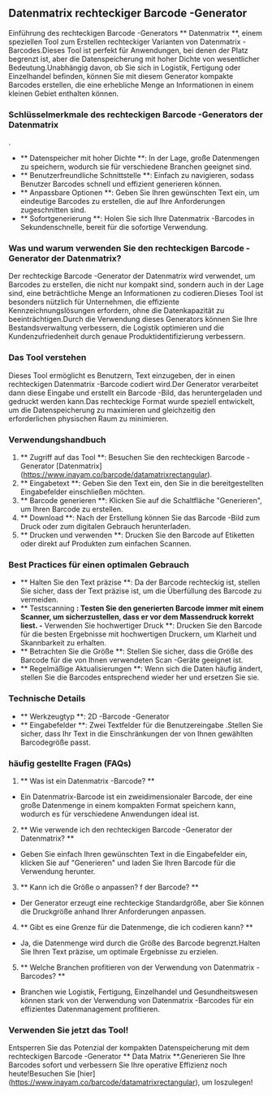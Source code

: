## Datenmatrix rechteckiger Barcode -Generator

Einführung des rechteckigen Barcode -Generators ** Datenmatrix **, einem speziellen Tool zum Erstellen rechteckiger Varianten von Datenmatrix -Barcodes.Dieses Tool ist perfekt für Anwendungen, bei denen der Platz begrenzt ist, aber die Datenspeicherung mit hoher Dichte von wesentlicher Bedeutung.Unabhängig davon, ob Sie sich in Logistik, Fertigung oder Einzelhandel befinden, können Sie mit diesem Generator kompakte Barcodes erstellen, die eine erhebliche Menge an Informationen in einem kleinen Gebiet enthalten können.

### Schlüsselmerkmale des rechteckigen Barcode -Generators der Datenmatrix

.
- ** Datenspeicher mit hoher Dichte **: In der Lage, große Datenmengen zu speichern, wodurch sie für verschiedene Branchen geeignet sind.
- ** Benutzerfreundliche Schnittstelle **: Einfach zu navigieren, sodass Benutzer Barcodes schnell und effizient generieren können.
- ** Anpassbare Optionen **: Geben Sie Ihren gewünschten Text ein, um eindeutige Barcodes zu erstellen, die auf Ihre Anforderungen zugeschnitten sind.
- ** Sofortgenerierung **: Holen Sie sich Ihre Datenmatrix -Barcodes in Sekundenschnelle, bereit für die sofortige Verwendung.

### Was und warum verwenden Sie den rechteckigen Barcode -Generator der Datenmatrix?

Der rechteckige Barcode -Generator der Datenmatrix wird verwendet, um Barcodes zu erstellen, die nicht nur kompakt sind, sondern auch in der Lage sind, eine beträchtliche Menge an Informationen zu codieren.Dieses Tool ist besonders nützlich für Unternehmen, die effiziente Kennzeichnungslösungen erfordern, ohne die Datenkapazität zu beeinträchtigen.Durch die Verwendung dieses Generators können Sie Ihre Bestandsverwaltung verbessern, die Logistik optimieren und die Kundenzufriedenheit durch genaue Produktidentifizierung verbessern.

### Das Tool verstehen

Dieses Tool ermöglicht es Benutzern, Text einzugeben, der in einen rechteckigen Datenmatrix -Barcode codiert wird.Der Generator verarbeitet dann diese Eingabe und erstellt ein Barcode -Bild, das heruntergeladen und gedruckt werden kann.Das rechteckige Format wurde speziell entwickelt, um die Datenspeicherung zu maximieren und gleichzeitig den erforderlichen physischen Raum zu minimieren.

### Verwendungshandbuch

1. ** Zugriff auf das Tool **: Besuchen Sie den rechteckigen Barcode -Generator [Datenmatrix] (https://www.inayam.co/barcode/datamatrixrectangular).
2. ** Eingabetext **: Geben Sie den Text ein, den Sie in die bereitgestellten Eingabefelder einschließen möchten.
3. ** Barcode generieren **: Klicken Sie auf die Schaltfläche "Generieren", um Ihren Barcode zu erstellen.
4. ** Download **: Nach der Erstellung können Sie das Barcode -Bild zum Druck oder zum digitalen Gebrauch herunterladen.
5. ** Drucken und verwenden **: Drucken Sie den Barcode auf Etiketten oder direkt auf Produkten zum einfachen Scannen.

### Best Practices für einen optimalen Gebrauch

- ** Halten Sie den Text präzise **: Da der Barcode rechteckig ist, stellen Sie sicher, dass der Text präzise ist, um die Überfüllung des Barcode zu vermeiden.
- ** Testscanning **: Testen Sie den generierten Barcode immer mit einem Scanner, um sicherzustellen, dass er vor dem Massendruck korrekt liest.
-** Verwenden Sie hochwertiger Druck **: Drucken Sie den Barcode für die besten Ergebnisse mit hochwertigen Druckern, um Klarheit und Skannbarkeit zu erhalten.
- ** Betrachten Sie die Größe **: Stellen Sie sicher, dass die Größe des Barcode für die von Ihnen verwendeten Scan -Geräte geeignet ist.
- ** Regelmäßige Aktualisierungen **: Wenn sich die Daten häufig ändert, stellen Sie die Barcodes entsprechend wieder her und ersetzen Sie sie.

### Technische Details

- ** Werkzeugtyp **: 2D -Barcode -Generator
- ** Eingabefelder **: Zwei Textfelder für die Benutzereingabe
.Stellen Sie sicher, dass Ihr Text in die Einschränkungen der von Ihnen gewählten Barcodegröße passt.

### häufig gestellte Fragen (FAQs)

1. ** Was ist ein Datenmatrix -Barcode? **
- Ein Datenmatrix-Barcode ist ein zweidimensionaler Barcode, der eine große Datenmenge in einem kompakten Format speichern kann, wodurch es für verschiedene Anwendungen ideal ist.

2. ** Wie verwende ich den rechteckigen Barcode -Generator der Datenmatrix? **
- Geben Sie einfach Ihren gewünschten Text in die Eingabefelder ein, klicken Sie auf "Generieren" und laden Sie Ihren Barcode für die Verwendung herunter.

3. ** Kann ich die Größe o anpassen? f der Barcode? **
- Der Generator erzeugt eine rechteckige Standardgröße, aber Sie können die Druckgröße anhand Ihrer Anforderungen anpassen.

4. ** Gibt es eine Grenze für die Datenmenge, die ich codieren kann? **
- Ja, die Datenmenge wird durch die Größe des Barcode begrenzt.Halten Sie Ihren Text präzise, ​​um optimale Ergebnisse zu erzielen.

5. ** Welche Branchen profitieren von der Verwendung von Datenmatrix -Barcodes? **
- Branchen wie Logistik, Fertigung, Einzelhandel und Gesundheitswesen können stark von der Verwendung von Datenmatrix -Barcodes für ein effizientes Datenmanagement profitieren.

### Verwenden Sie jetzt das Tool!

Entsperren Sie das Potenzial der kompakten Datenspeicherung mit dem rechteckigen Barcode -Generator ** Data Matrix **.Generieren Sie Ihre Barcodes sofort und verbessern Sie Ihre operative Effizienz noch heute!Besuchen Sie [hier] (https://www.inayam.co/barcode/datamatrixrectangular), um loszulegen!